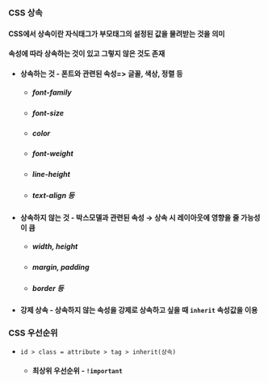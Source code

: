 ### CSS 상속
#### CSS에서 상속이란 자식태그가 부모태그의 설정된 값을 물려받는 것을 의미
#### 속성에 따라 상속하는 것이 있고 그렇지 않은 것도 존재
- #### 상속하는 것 - 폰트와 관련된 속성=> 글꼴, 색상, 정렬 등
    - ##### font-family
    - ##### font-size
    - ##### color
    - ##### font-weight
    - ##### line-height
    - ##### text-align 등
- #### 상속하지 않는 것 - 박스모델과 관련된 속성 → 상속 시 레이아웃에 영향을 줄 가능성이 큼
    - ##### width, height
    - ##### margin, padding
    - ##### border 등
- #### 강제 상속 - 상속하지 않는 속성을 강제로 상속하고 싶을 때 `inherit` 속성값을 이용


### CSS 우선순위
- `id > class = attribute > tag > inherit(상속)`
	- #### 최상위 우선순위 - `!important`